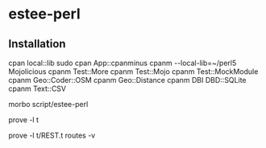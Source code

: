 # estee-perl



## Installation


cpan local::lib
sudo cpan App::cpanminus
cpanm --local-lib=~/perl5 Mojolicious
cpanm Test::More
cpanm Test::Mojo
cpanm Test::MockModule
cpanm Geo::Coder::OSM
cpanm Geo::Distance
cpanm DBI DBD::SQLite
cpanm Text::CSV


morbo script/estee-perl

prove -l t

prove -l t/REST.t routes -v